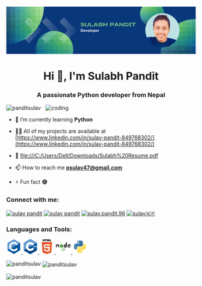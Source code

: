 ![logo](https://github.com/PanditSulav/PanditSulav/blob/main/Banner.png?raw=true)

<h1 align="center">Hi 👋, I'm Sulabh Pandit</h1>
<h3 align="center">A passionate Python developer from Nepal</h3>

<img align="right" alt="coding" width="400" src="https://user-images.githubusercontent.com/55389276/140866485-8fb1c876-9a8f-4d6a-98dc-08c4981eaf70.gif"> 

<p align="left"> <img src="https://komarev.com/ghpvc/?username=panditsulav&label=Profile%20views&color=0e75b6&style=flat" alt="panditsulav" /> </p>

- 🌱 I’m currently learning **Python**

- 👨‍💻 All of my projects are available at [https://www.linkedin.com/in/sulav-pandit-849768302/](https://www.linkedin.com/in/sulav-pandit-849768302/)

- 📝 [file:///C:/Users/Dell/Downloads/Sulabh%20Resume.pdf](file:///C:/Users/Dell/Downloads/Sulabh%20Resume.pdf)

- 📫 How to reach me **psulav47@gmail.com**

- ⚡ Fun fact **😅**

<h3 align="left">Connect with me:</h3>
<p align="left">
<a href="https://twitter.com/sulav_pandit" target="blank"><img align="center" src="https://raw.githubusercontent.com/rahuldkjain/github-profile-readme-generator/master/src/images/icons/Social/twitter.svg" alt="sulav pandit" height="30" width="40" /></a>
<a href="https://fb.com/sulavpandit" target="blank"><img align="center" src="https://raw.githubusercontent.com/rahuldkjain/github-profile-readme-generator/master/src/images/icons/Social/facebook.svg" alt="sulav pandit" height="30" width="40" /></a>
<a href="https://instagram.com/sulav.pandit.96" target="blank"><img align="center" src="https://raw.githubusercontent.com/rahuldkjain/github-profile-readme-generator/master/src/images/icons/Social/instagram.svg" alt="sulav.pandit.96" height="30" width="40" /></a>
<a href="https://www.youtube.com/c/sulav" target="blank"><img align="center" src="https://raw.githubusercontent.com/rahuldkjain/github-profile-readme-generator/master/src/images/icons/Social/youtube.svg" alt="sulav🇳🇵" height="30" width="40" /></a>
</p>

<h3 align="left">Languages and Tools:</h3>
<p align="left"> <a href="https://www.cprogramming.com/" target="_blank" rel="noreferrer"> <img src="https://raw.githubusercontent.com/devicons/devicon/master/icons/c/c-original.svg" alt="c" width="40" height="40"/> </a> <a href="https://www.w3schools.com/cpp/" target="_blank" rel="noreferrer"> <img src="https://raw.githubusercontent.com/devicons/devicon/master/icons/cplusplus/cplusplus-original.svg" alt="cplusplus" width="40" height="40"/> </a> <a href="https://www.w3.org/html/" target="_blank" rel="noreferrer"> <img src="https://raw.githubusercontent.com/devicons/devicon/master/icons/html5/html5-original-wordmark.svg" alt="html5" width="40" height="40"/> </a> <a href="https://nodejs.org" target="_blank" rel="noreferrer"> <img src="https://raw.githubusercontent.com/devicons/devicon/master/icons/nodejs/nodejs-original-wordmark.svg" alt="nodejs" width="40" height="40"/> </a> <a href="https://www.python.org" target="_blank" rel="noreferrer"> <img src="https://raw.githubusercontent.com/devicons/devicon/master/icons/python/python-original.svg" alt="python" width="40" height="40"/> </a> </p>

<p><img align="left" src="https://github-readme-stats.vercel.app/api/top-langs?username=panditsulav&show_icons=true&locale=en&layout=compact" alt="panditsulav" /></p>

<p>&nbsp;<img align="center" src="https://github-readme-stats.vercel.app/api?username=panditsulav&show_icons=true&locale=en" alt="panditsulav" /></p>

<p><img align="center" src="https://github-readme-streak-stats.herokuapp.com/?user=panditsulav&" alt="panditsulav" /></p>



